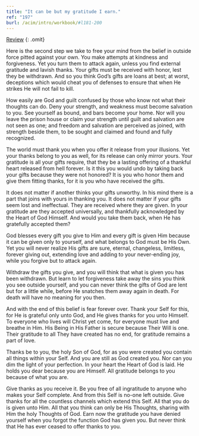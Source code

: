 ```yaml
---
title: "It can be but my gratitude I earn."
ref: "197"
burl: /acim/intro/workbook/#l181-200
---
```


<a class="hide-review" href="/workbook/l217/#l197">Review</a>
{: .omit}

Here is the second step we take to free your mind from the belief in
outside force pitted against your own. You make attempts at kindness and
forgiveness. Yet you turn them to attack again, unless you find external
gratitude and lavish thanks. Your gifts must be received with honor, lest
they be withdrawn. And so you think God’s gifts are loans at best; at
worst, deceptions which would cheat you of defenses to ensure that when
He strikes He will not fail to kill.

How easily are God and guilt confused by those who know not what their
thoughts can do. Deny your strength, and weakness must become salvation
to you. See yourself as bound, and bars become your home. Nor will you
leave the prison house or claim your strength until guilt and salvation
are not seen as one; and freedom and salvation are perceived as joined,
with strength beside them, to be sought and claimed and found and fully
recognized.

The world must thank you when you offer it release from your
illusions. Yet your thanks belong to you as well, for its release can
only mirror yours. Your gratitude is all your gifts require, that they
be a lasting offering of a thankful heart released from hell forever. Is
it this you would undo by taking back your gifts because they were not
honored? It is you who honor them and give them fitting thanks, for it
is you who have received the gifts.

It does not matter if another thinks your gifts unworthy. In his mind
there is a part that joins with yours in thanking you. It does not
matter if your gifts seem lost and ineffectual. They are received where
they are given. In your gratitude are they accepted universally, and
thankfully acknowledged by the Heart of God Himself. And would you take
them back, when He has gratefully accepted them?

God blesses every gift you give to Him and every gift is given Him
because it can be given only to yourself, and what belongs to God must
be His Own. Yet you will never realize His gifts are sure, eternal,
changeless, limitless, forever giving out, extending love and adding to
your never-ending joy, while you forgive but to attack again.

Withdraw the gifts you give, and you will think that what is
given you has been withdrawn. But learn to let forgiveness take away the
sins you think you see outside yourself, and you can never think the
gifts of God are lent but for a little while, before He snatches them
away again in death. For death will have no meaning for you then.

And with the end of this belief is fear forever over. Thank your Self
for this, for He is grateful only unto God, and He gives thanks for you
unto Himself. To everyone who lives will Christ yet come, for everyone
must live and breathe in Him. His Being in His Father is secure because
Their Will is one. Their gratitude to all They have created has no end,
for gratitude remains a part of love.

Thanks be to you, the holy Son of God, for as you were created you
contain all things within your Self. And you are still as God created
you. Nor can you dim the light of your perfection. In your heart the
Heart of God is laid. He holds you dear because you are Himself. All
gratitude belongs to you because of what you are.

Give thanks as you receive it. Be you free of all ingratitude to anyone
who makes your Self complete. And from this Self is no-one left outside.
Give thanks for all the countless channels which extend this Self. All
that you do is given unto Him. All that you think can only be His
Thoughts, sharing with Him the holy Thoughts of God. Earn now the
gratitude you have denied yourself when you forgot the function God has
given you. But never think that He has ever ceased to offer thanks to
you.

